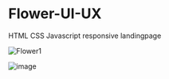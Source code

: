 # Flower-UI-UX

HTML CSS Javascript responsive landingpage

![Flower1](https://user-images.githubusercontent.com/77183620/150670746-b49bdcb2-5d4a-4640-a81c-ae242d857fa0.jpg)

![image](https://user-images.githubusercontent.com/77183620/150670771-803befe5-0fa7-4d5d-be57-3dbd77e35b9c.png)
